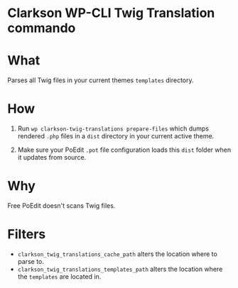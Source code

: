 # Clarkson WP-CLI Twig Translation commando

# What 
Parses all Twig files in your current themes `templates` directory. 

# How 

1. Run `wp clarkson-twig-translations prepare-files` which dumps rendered `.php` files in a `dist` directory in your current active theme.

2. Make sure your PoEdit `.pot` file configuration loads this `dist` folder when it updates from source.

# Why
Free PoEdit doesn't scans Twig files. 


# Filters

- `clarkson_twig_translations_cache_path` alters the location where to parse to. 
- `clarkson_twig_translations_templates_path` alters the location where the `templates` are located in.
